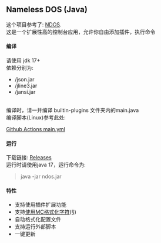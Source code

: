 ## Nameless DOS (Java)
这个项目参考了: [NDOS](https://cmd.xinv.ink/).<br>
这是一个扩展性高的控制台应用，允许你自由添加插件，执行命令

#### 编译
请使用 jdk 17+<br>
依赖分别为:
 - /json.jar
 - /jline3.jar
 - /jansi.jar
<br>
编译时，请一并编译 builtin-plugins 文件夹内的main.java<br>
编译脚本(Linux)参考此处: <br>

[Github Actions main.yml](https://github.com/XIAYM-gh/Nameless-DOS/blob/main/.github/workflows/main.yml)

#### 运行
下载链接: [Releases](https://github.com/XIAYM-gh/Nameless-DOS/releases)<br>
运行时请使用java 17，运行命令为:<br>
> java -jar ndos.jar

#### 特性
 - 支持使用插件扩展功能
 - 支持[使用MC格式化字符](https://github.com/XIAYM-gh/Nameless-DOS/blob/main/src/utils/McColorFormatter.java)(§)
 - 自动格式化配置文件
 - 支持运行外部脚本
 - 一键更新

